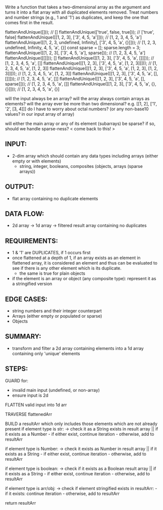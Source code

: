 ​Write a function that takes a two-dimensional array as the argument and turns it into a flat array with all duplicated elements removed. Treat numbers and number strings (e.g., 1 and '1') as duplicates, and keep the one that comes first in the result.


flattenAndUnique([])); // []
flattenAndUnique(['true', false, true])); // ['true', false]
flattenAndUnique([[1, 2, 3], ['3', 4, 5, 'a']])); // [1, 2, 3, 4, 5, 'a']
flattenAndUnique([[1, 2, 3, undefined, Infinity], ['3', 4, 5, 'a', {}]])); // [1, 2, 3, undefined, Infinity, 4, 5, 'a', {}]
const sparse = [];
sparse.length = 3;
flattenAndUnique([[1, 2, 3], ['3', 4, 5, 'a'], sparse])); // [1, 2, 3, 4, 5, 'a']
flattenAndUnique([[]])); []
flattenAndUnique([[1, 2, 3], ['3', 4, 5, 'a', []]])); // [1, 2, 3, 4, 5, 'a', []]
flattenAndUnique([[1, 2, 3], ['3', 4, 5, 'a', [1, 2, 3]]])); // [1, 2, 3, 4, 5, 'a', [1, 2, 3]]
flattenAndUnique([[1, 2, 3], ['3', 4, 5, 'a', [1, 2, 3], [1, 2, 3]]])); // [1, 2, 3, 4, 5, 'a', [1, 2, 3]]
flattenAndUnique([[1, 2, 3], ['3', 4, 5, 'a', [], []]])); // [1, 2, 3, 4, 5, 'a', []]
flattenAndUnique([[1, 2, 3], ['3', 4, 5, 'a', [], sparse]])); // [1, 2, 3, 4, 5, 'a', []]
flattenAndUnique([[1, 2, 3], ['3', 4, 5, 'a', {}, {}]])); // [1, 2, 3, 4, 5, 'a', {}]


will the input always be an array?
will the array always contain arrays as elements?
will the array ever be more than two dimensional? e.g. [[1, 2], ['1', '2', [3, 4]]]
do I have to worry about octal numbers? (or any non-base10 values? in our input array of array)

will either the main array or any of its element (subarrays) be sparse?
  if so, should we handle sparse-ness? < come back to this! >

## INPUT:
  - 2-dim array which should contain any data types including arrays (either empty or with elements)
    - string, integer, booleans, composites (objects, arrays (sparse arrays))
## OUTPUT:
  - flat array containing no duplicate elements
## DATA FLOW:
  - 2d array -> 1d array -> filtered result array containing no duplicates

## REQUIREMENTS:
  - 1 & '1' are DUPLICATES, if 1 occurs first
  - once flattened at a depth of 1, if an array exists as an element in flattened array, it is considered an element and thus can be
  evaluated to see if there is any other element which is its duplicate.
    - the same is true for plain objects
  - if the element is an array or object (any composite type): represent it as a stringified version

## EDGE CASES:
  - string numbers and their integer counterpart
  - Arrays (either empty or populated or sparse)
  - Objects
## SUMMARY:

  - transform and filter a 2d array containing elements into a 1d array containing only 'unique' elements
## STEPS:

GUARD for:
  - invalid main input (undefined, or non-array)
  - ensure input is 2d

FLATTEN valid input into 1d arr

TRAVERSE flattenedArr

BUILD a resultArr which only includes those elements which are not already present
  if element type is str:
    -> check it as a String exists in result array || if it exists as a Number
      - if either exist, continue iteration
      - otherwise, add to resultArr

  if element type is Number:
    -> check it exists as Number in result array || if it exists as a String
      - if either exist, continue iteration
      - otherwise, add to resultArr

  if element type is boolean:
    -> check if it exists as a Boolean result array || if it exists as a String
      - if either exist, continue iteration
      - otherwise, add to resultArr

  if element type is arr/obj:
    -> check if element stringified exists in resultArr:
      - if it exists: continue iteration
      - otherwise, add to resultArr

return resultArr